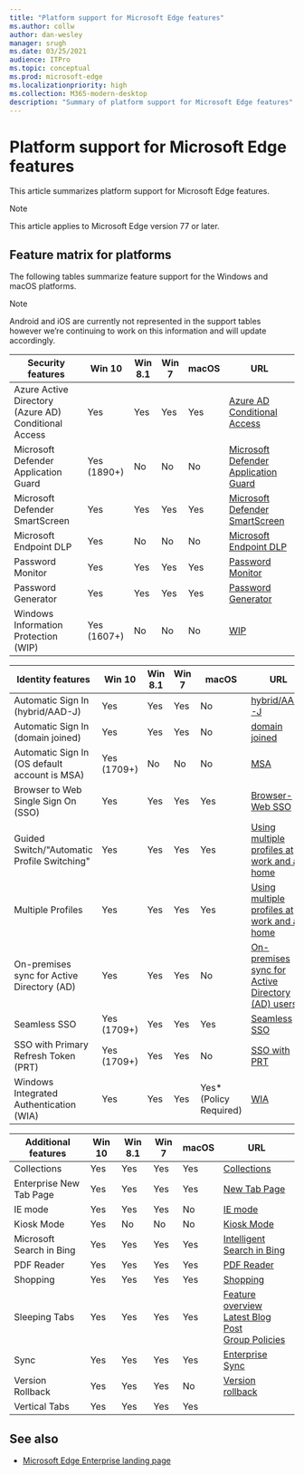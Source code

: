 ```yaml
---
title: "Platform support for Microsoft Edge features"
ms.author: collw
author: dan-wesley
manager: srugh
ms.date: 03/25/2021
audience: ITPro
ms.topic: conceptual
ms.prod: microsoft-edge
ms.localizationpriority: high
ms.collection: M365-modern-desktop
description: "Summary of platform support for Microsoft Edge features"
---
```


# Platform support for Microsoft Edge features

This article summarizes platform support for Microsoft Edge features.

> [!NOTE]
> This article applies to Microsoft Edge version 77 or later.

## Feature matrix for platforms

The following tables summarize feature support for the Windows and macOS platforms.

> [!NOTE]
> Android and iOS are currently not represented in the support tables however we’re continuing to work on this information and will update accordingly.

| Security features |Win 10|Win 8.1|Win 7|macOS|URL|
|--------|-------|--------|-----|-------|---|
|Azure Active Directory (Azure AD) Conditional Access|Yes|Yes|Yes|Yes|[Azure AD Conditional Access](./deployedge/ms-edge-security-conditional-access#accessing-conditional-access-protected-resources-in-microsoft-edge)|
|Microsoft Defender Application Guard|Yes (1890+)|No|No|No|[Microsoft Defender Application Guard](./deployedge/microsoft-edge-security-windows-defender-application-guard) |
|Microsoft Defender SmartScreen|Yes|Yes|Yes|Yes|[Microsoft Defender SmartScreen](./deployedge/microsoft-edge-security-smartscreen) |
|Microsoft Endpoint DLP|Yes|No|No|No|[Microsoft Endpoint DLP](./deployedge/microsoft-edge-security-dlp#microsoft-endpoint-data-loss-prevention-endpoint-dlp)|
|Password Monitor|Yes|Yes|Yes|Yes|[Password Monitor](https://blogs.windows.com/msedgedev/2021/01/21/edge-88-privacy/)|
|Password Generator|Yes|Yes|Yes|Yes|[Password Generator](https://blogs.windows.com/msedgedev/2021/01/21/edge-88-privacy/)|
|Windows Information Protection (WIP)|Yes (1607+)|No|No|No|[WIP](./deployedge/microsoft-edge-security-windows-information-protection#system-requirements)|

|Identity features| Win 10 | Win 8.1 | Win 7 | macOS | URL |
|--|--|--|--|--|--|
|Automatic Sign In (hybrid/AAD-J)|Yes|Yes|Yes|No|[hybrid/AAD-J](./deployedge/microsoft-edge-security-identity#automatic-sign-in)|
|Automatic Sign In (domain joined)|Yes|Yes|Yes|No|[domain joined](./deployedge/microsoft-edge-security-identity#automatic-sign-in)|
|Automatic Sign In (OS default account is MSA)|Yes (1709+)|No|No|No|[MSA](./deployedge/microsoft-edge-security-identity#automatic-sign-in)|
|Browser to Web Single Sign On (SSO)|Yes|Yes|Yes|Yes|[Browser-Web SSO](https://www.microsoft.com/microsoft-365/roadmap?featureid=66332)|
|Guided Switch/"Automatic Profile Switching"|Yes|Yes|Yes|Yes|[Using multiple profiles at work and at home](https://blogs.windows.com/msedgedev/2020/04/30/automatic-profile-switching/) |
|Multiple Profiles|Yes|Yes|Yes|Yes|[Using multiple profiles at work and at home](https://blogs.windows.com/msedgedev/2020/04/30/automatic-profile-switching/) |
|On-premises sync for Active Directory (AD)|Yes|Yes|Yes|No|[On-premises sync for Active Directory (AD) users](./deployedge/microsoft-edge-on-premises-sync) |
|Seamless SSO|Yes (1709+)|Yes|Yes|Yes|[Seamless SSO](./deployedge/microsoft-edge-security-identity#seamless-sso)|
|SSO with Primary Refresh Token (PRT)|Yes (1709+)|Yes|Yes|No|[SSO with PRT](./deployedge/microsoft-edge-security-identity#sso-with-primary-refresh-token-prt)|
|Windows Integrated Authentication (WIA)|Yes|Yes|Yes|Yes* (Policy Required)|[WIA](./deployedge/microsoft-edge-security-identity#windows-integrated-authentication-wia)|

|Additional features|Win 10|Win 8.1|Win 7|macOS|URL|
|--------|-------|--------|-----|-------|---|
|Collections|Yes|Yes|Yes|Yes|[Collections](https://blogs.windows.com/msedgedev/2019/12/09/improvements-collections-sync-microsoft-edge/) |
|Enterprise New Tab Page|Yes|Yes|Yes|Yes|[New Tab Page](https://blogs.windows.com/msedgedev/2020/10/29/enterprise-new-tab-page-my-feed/) |
|IE mode|Yes|Yes|Yes|No|[IE mode](./deployedge/edge-ie-mode#prerequisites)|
|Kiosk Mode|Yes|No|No|No|[Kiosk Mode](./deployedge/microsoft-edge-configure-kiosk-mode)|
|Microsoft Search in Bing|Yes|Yes|Yes|Yes|[Intelligent Search in Bing](https://www.microsoft.com/edge/business/intelligent-search-with-bing) |
|PDF Reader|Yes|Yes|Yes|Yes|[PDF Reader](./deployedge/microsoft-edge-pdf) |
|Shopping|Yes|Yes|Yes|Yes|[Shopping](https://techcommunity.microsoft.com/t5/articles/introducing-shopping-with-microsoft-edge/m-p/1870080) |
|Sleeping Tabs|Yes|Yes|Yes|Yes|[Feature overview](./deployedge/microsoft-edge-relnote-stable-channel)<br>[Latest Blog Post](https://blogs.windows.com/msedgedev/2021/03/04/edge-89-performance/)<br>[Group Policies](./deployedge/microsoft-edge-policies#sleeping-tabs-settings)|
|Sync|Yes|Yes|Yes|Yes| [Enterprise Sync](./deployedge/microsoft-edge-enterprise-sync) |
|Version Rollback|Yes|Yes|Yes|No|[Version rollback](./deployedge/edge-learnmore-rollback) |
|Vertical Tabs|Yes|Yes|Yes|Yes| |

## See also

- [Microsoft Edge Enterprise landing page](https://aka.ms/EdgeEnterprise)